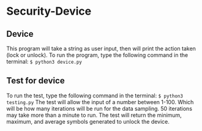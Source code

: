 # Security-Device
## Device
This program will take a string as user input, then will print the action taken (lock or unlock).
To run the program, type the following command in the terminal:
``` $ python3 device.py ```
## Test for device
To run the test, type the following command in the terminal:
``` $ python3 testing.py ```
The test will allow the input of a number between 1-100. Which will be how many iterations will be run for the data sampling. 50 iterations may take more than a minute to run.
The test will return the minimum, maximum, and average symbols generated to unlock the device.
